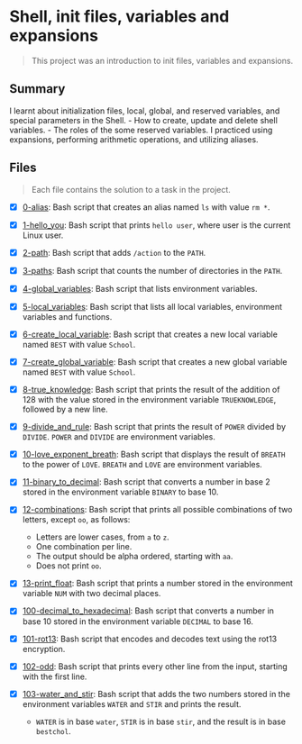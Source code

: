 # Shell, init files, variables and expansions

> This project was an introduction to init files, variables and expansions.

## Summary

I learnt about initialization files, local, global, and reserved variables, and special parameters in the Shell.
	- How to create, update and delete shell variables.
	- The roles of the some reserved variables.
I practiced using expansions, performing arithmetic operations, and utilizing aliases.

## Files

> Each file contains the solution to a task in the project.

- [x] [0-alias](https://github.com/Ebube-Ochemba/alx-system_engineering-devops/blob/master/0x03-shell_variables_expansions/0-alias): Bash script that creates an alias named `ls` with value `rm *`.
- [x] [1-hello_you](https://github.com/Ebube-Ochemba/alx-system_engineering-devops/blob/master/0x03-shell_variables_expansions/1-hello_you): Bash script that prints `hello user`, where user is the current Linux user.
- [x] [2-path](https://github.com/Ebube-Ochemba/alx-system_engineering-devops/blob/master/0x03-shell_variables_expansions/2-path): Bash script that adds `/action` to the `PATH`.
- [x] [3-paths](https://github.com/Ebube-Ochemba/alx-system_engineering-devops/blob/master/0x03-shell_variables_expansions/3-paths): Bash script that counts the number of directories in the `PATH`.
- [x] [4-global_variables](https://github.com/Ebube-Ochemba/alx-system_engineering-devops/blob/master/0x03-shell_variables_expansions/4-global_variables): Bash script that lists environment variables.
- [x] [5-local_variables](https://github.com/Ebube-Ochemba/alx-system_engineering-devops/blob/master/0x03-shell_variables_expansions/5-local_variables): Bash script that lists all local variables, environment variables and functions.
- [x] [6-create_local_variable](https://github.com/Ebube-Ochemba/alx-system_engineering-devops/blob/master/0x03-shell_variables_expansions/6-create_local_variable): Bash script that creates a new local variable named `BEST` with value `School`.
- [x] [7-create_global_variable](https://github.com/Ebube-Ochemba/alx-system_engineering-devops/blob/master/0x03-shell_variables_expansions/7-create_global_variable): Bash script that creates a new global variable named `BEST` with value `School`.
- [x] [8-true_knowledge](https://github.com/Ebube-Ochemba/alx-system_engineering-devops/blob/master/0x03-shell_variables_expansions/8-true_knowledge): Bash script that prints the result of the addition of 128 with the value stored in the environment variable `TRUEKNOWLEDGE`, followed by a new line.
- [x] [9-divide_and_rule](https://github.com/Ebube-Ochemba/alx-system_engineering-devops/blob/master/0x03-shell_variables_expansions/9-divide_and_rule): Bash script that prints the result of `POWER` divided by `DIVIDE`. `POWER` and `DIVIDE` are environment variables.
- [x] [10-love_exponent_breath](https://github.com/Ebube-Ochemba/alx-system_engineering-devops/blob/master/0x03-shell_variables_expansions/10-love_exponent_breath): Bash script that displays the result of `BREATH` to the power of `LOVE`. `BREATH` and `LOVE` are environment variables.
- [x] [11-binary_to_decimal](https://github.com/Ebube-Ochemba/alx-system_engineering-devops/blob/master/0x03-shell_variables_expansions/11-binary_to_decimal): Bash script that converts a number in base 2 stored in the environment variable `BINARY` to base 10.
- [x] [12-combinations](https://github.com/Ebube-Ochemba/alx-system_engineering-devops/blob/master/0x03-shell_variables_expansions/12-combinations): Bash script that prints all possible combinations of two letters, except `oo`, as follows:
	- Letters are lower cases, from `a` to `z`.
	- One combination per line.
	- The output should be alpha ordered, starting with `aa`.
	- Does not print `oo`.
- [x] [13-print_float](https://github.com/Ebube-Ochemba/alx-system_engineering-devops/blob/master/0x03-shell_variables_expansions/13-print_float): Bash script that prints a number stored in the environment variable `NUM` with two decimal places.
- [x] [100-decimal_to_hexadecimal](https://github.com/Ebube-Ochemba/alx-system_engineering-devops/blob/master/0x03-shell_variables_expansions/100-decimal_to_hexadecimal): Bash script that converts a number in base 10 stored in the environment variable `DECIMAL` to base 16.
- [x] [101-rot13](https://github.com/Ebube-Ochemba/alx-system_engineering-devops/blob/master/0x03-shell_variables_expansions/101-rot13): Bash script that encodes and decodes text using the rot13 encryption.
- [x] [102-odd](https://github.com/Ebube-Ochemba/alx-system_engineering-devops/blob/master/0x03-shell_variables_expansions/102-odd): Bash script that prints every other line from the input, starting with the first line.

- [x] [103-water_and_stir](https://github.com/Ebube-Ochemba/alx-system_engineering-devops/blob/master/0x03-shell_variables_expansions/103-water_and_stir): Bash script that adds the two numbers stored in the environment variables `WATER` and `STIR` and prints the result.
	- `WATER` is in base `water`, `STIR` is in base `stir`, and the result is in base `bestchol`.
